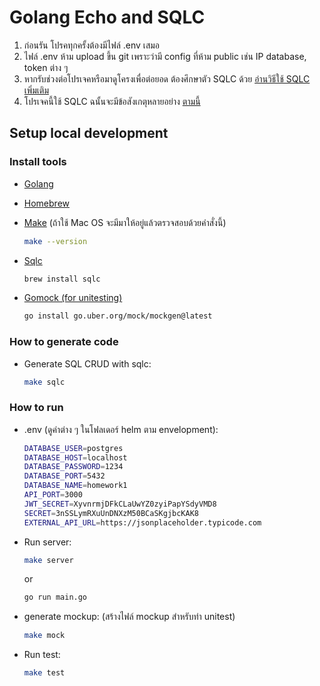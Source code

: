 # Golang Echo and SQLC
 1. ก่อนรัน โปรคทุกครั้งต้องมีไฟล์ .env เสมอ
 2. ไฟล์ .env ห้าม upload ขึ้น git เพราะว่ามี config ที่ห้าม public เช่น IP database, token ต่าง ๆ
 3. หากรับช่วงต่อโปรเจคหรือมาดูโครงเพื่อต่อยอด ต้องศึกษาตัว SQLC ด้วย [อ่านวิธีใช้ SQLC เพิ่มเติม](https://docs.sqlc.dev/en/stable/tutorials/getting-started-postgresql.html)
 4. โปรเจคนี้ใช้ SQLC ฉนั้นจะมีข้อสังเกตุหลายอย่าง [ตามนี้](#ข้อสังเกตุการใช้งาน-sqlc)

## Setup local development

### Install tools

- [Golang](https://golang.org/)

- [Homebrew](https://brew.sh/)

- [Make](https://makefiletutorial.com/) (ถ้าใช้ Mac OS จะมีมาให้อยู่แล้วตรวจสอบด้วยคำสั่งนี้)

	```bash
	make --version
	```

- [Sqlc](https://docs.sqlc.dev/en/stable/overview/install.html)

	```bash
	brew install sqlc
	```

- [Gomock (for unitesting)](https://github.com/uber-go/mock)

	``` bash
	go install go.uber.org/mock/mockgen@latest
	```

### How to generate code

- Generate SQL CRUD with sqlc:

	```bash
	make sqlc
	```


### How to run

- .env (ดูค่าต่าง ๆ ในโฟลเดอร์ helm ตาม envelopment):

	```bash
    DATABASE_USER=postgres
    DATABASE_HOST=localhost
    DATABASE_PASSWORD=1234
    DATABASE_PORT=5432
    DATABASE_NAME=homework1
    API_PORT=3000
    JWT_SECRET=XyvnrmjDFkCLaUwYZ0zyiPapYSdyVMD8
    SECRET=3nSSLymRXuUnDNXzM50BCaSKgjbcKAK8
	EXTERNAL_API_URL=https://jsonplaceholder.typicode.com
	```

- Run server:
	```bash
	make server
	```
	or
	```bash
	go run main.go
	```
- generate mockup: (สร้างไฟล์ mockup สำหรับทำ unitest)
	```bash
	make mock
	```
- Run test:
	```bash
	make test
	```
